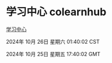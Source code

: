 # 学习中心 colearnhub
[学习中心](http://219.139.199.238:56308/colearnhub/)

2024年 10月 26日 星期六 01:40:02 CST

2024年 10月 25日 星期五 17:40:02 GMT
